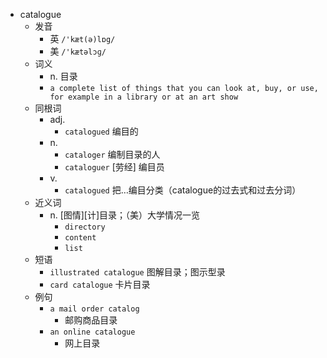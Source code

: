 - catalogue
  - 发音
    - 英 `/'kæt(ə)lɒg/`
    - 美 `/'kætəlɔɡ/`
  - 词义
    - n. 目录
    - `a complete list of things that you can look at, buy, or use, for example in a library or at an art show`
  - 同根词
    - adj.
      - `catalogued` 编目的
    - n.
      - `cataloger` 编制目录的人
      - `cataloguer` [劳经] 编目员
    - v.
      - `catalogued` 把…编目分类（catalogue的过去式和过去分词）
  - 近义词
    - n. [图情][计]目录；（美）大学情况一览
      - `directory`
      - `content`
      - `list`
  - 短语
    - `illustrated catalogue` 图解目录；图示型录 
    - `card catalogue` 卡片目录 
  - 例句
    - `a mail order catalog`
      - 邮购商品目录
    - `an online catalogue`
      - 网上目录

